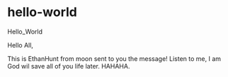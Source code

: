 # hello-world
Hello_World


Hello All,

This is EthanHunt from moon sent to you the message!
Listen to me, I am God wil save all of you life later. HAHAHA.
